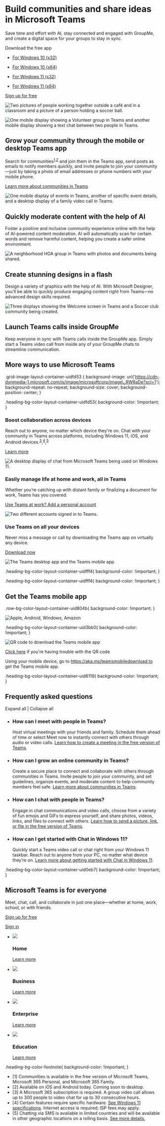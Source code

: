 # Build communities and share ideas in Microsoft Teams

Save time and effort with AI, stay connected and engaged with GroupMe, and create a digital space for your groups to stay in sync.

Download the free app

- [For Windows 10 (x32)](https://go.microsoft.com/fwlink/?linkid=2237133&clcid=0x409&culture=en-us&country=us)
    
- [For Windows 10 (x64)](https://go.microsoft.com/fwlink/?linkid=2236956&clcid=0x409&culture=en-us&country=us)
    
- [For Windows 11 (x32)](https://go.microsoft.com/fwlink/?linkid=2161156&clcid=0x409&culture=en-us&country=us)
    
- [For Windows 11 (x64)](https://go.microsoft.com/fwlink/?linkid=2160968&clcid=0x409&culture=en-us&country=us)
    

[Sign up for free](https://go.microsoft.com/fwlink/p/?LinkID=2163566&clcid=0x409&culture=en-us&country=us)

![Two pictures of people working together outside a café and in a classroom and a picture of a person holding a soccer ball.](https://cdn-dynmedia-1.microsoft.com/is/image/microsoftcorp/Untitled-1-1?resMode=sharp2&op_usm=1.5,0.65,15,0&wid=1920&qlt=85&fmt=png-alpha)

![One mobile display showing a Volunteer group in Teams and another mobile display showing a text chat between two people in Teams.](https://cdn-dynmedia-1.microsoft.com/is/image/microsoftcorp/2_BringYouCommunity1?resMode=sharp2&op_usm=1.5,0.65,15,0&wid=3840&qlt=85&fit=constrain)

## Grow your community through the mobile or desktop Teams app

Search for communities<sup><a aria-label="Footnote 1" href="https://www.microsoft.com/en-us/microsoft-teams/teams-for-home?rtc=1#footnotes1" class="ms-rte-link" target="_self">1</a>,<a aria-label="Footnote 2" href="https://www.microsoft.com/en-us/microsoft-teams/teams-for-home?rtc=1#footnotes2" class="ms-rte-link" target="_self">2</a></sup> and join them in the Teams app, send posts as emails to notify members quickly, and invite people to join your community—just by taking a photo of email addresses or phone numbers with your mobile phone.

[Learn more about communities in Teams](https://www.microsoft.com/en-us/microsoft-teams/communities?rtc=1)

![One mobile display of events in Teams, another of specific event details, and a desktop display of a family video call in Teams.](https://cdn-dynmedia-1.microsoft.com/is/image/microsoftcorp/3_MakeGettingTogether1?resMode=sharp2&op_usm=1.5,0.65,15,0&wid=3840&qlt=100&fit=constrain)

## Quickly moderate content with the help of AI

Foster a positive and inclusive community experience online with the help of AI-powered content moderation. AI will automatically scan for certain words and remove harmful content, helping you create a safer online environment.

![A neighborhood HOA group in Teams with photos and documents being shared.](https://cdn-dynmedia-1.microsoft.com/is/image/microsoftcorp/4_ShareAllLife1?resMode=sharp2&op_usm=1.5,0.65,15,0&wid=3840&qlt=85&fit=constrain)

## Create stunning designs in a flash

Design a variety of graphics with the help of AI. With Microsoft Designer, you’ll be able to quickly produce engaging content right from Teams—no advanced design skills required.

![Three displays showing the Welcome screen in Teams and a Soccer club community being created.](https://cdn-dynmedia-1.microsoft.com/is/image/microsoftcorp/5_BuildCommunity1?resMode=sharp2&op_usm=1.5,0.65,15,0&wid=3840&qlt=100&fit=constrain)

## Launch Teams calls inside GroupMe

Keep everyone in sync with Teams calls inside the GroupMe app. Simply start a Teams video call from inside any of your GroupMe chats to streamline communication.

## More ways to use Microsoft Teams

.grid-image-layout-container-uidfd53 { background-image: url('https://cdn-dynmedia-1.microsoft.com/is/image/microsoftcorp/image\_RWRaDe?scl=1'); background-repeat: no-repeat; background-size: cover; background-position: center; }

.heading-bg-color-layout-container-uidfd53{ background-color: !important; }

### Boost collaboration across devices

Reach out to anyone, no matter which device they're on. Chat with your community in Teams across platforms, including Windows 11, iOS, and Android devices.<sup><a aria-label="Footnote 3" href="https://www.microsoft.com/en-us/microsoft-teams/teams-for-home?rtc=1#footnotes3" class="ms-rte-link" target="_self">3</a></sup>,<sup><a aria-label="Footnote 4" href="https://www.microsoft.com/en-us/microsoft-teams/teams-for-home?rtc=1#footnotes4" class="ms-rte-link" target="_self">4</a></sup>,<sup><a aria-label="Footnote 5" href="https://www.microsoft.com/en-us/microsoft-teams/teams-for-home?rtc=1#footnotes5" class="ms-rte-link" target="_self">5</a></sup>

[Learn more](https://go.microsoft.com/fwlink/p/?LinkID=2174000&clcid=0x409&culture=en-us&country=us)

![A desktop display of chat from Microsoft Teams being used on Windows 11.](https://cdn-dynmedia-1.microsoft.com/is/image/microsoftcorp/6_NewWays?resMode=sharp2&op_usm=1.5,0.65,15,0&wid=760&hei=500&qlt=85&fit=constrain)

### Easily manage life at home and work, all in Teams

Whether you’re catching up with distant family or finalizing a document for work, Teams has you covered.

[Use Teams at work? Add a personal account](https://go.microsoft.com/fwlink/p/?LinkID=2162320&clcid=0x409&culture=en-us&country=us)

![Two different accounts signed in to Teams.  ](https://cdn-dynmedia-1.microsoft.com/is/image/microsoftcorp/7_EasilyManage?resMode=sharp2&op_usm=1.5,0.65,15,0&wid=1058&hei=696&qlt=85&fit=constrain)

### Use Teams on all your devices

Never miss a message or call by downloading the Teams app on virtually any device.

[Download now](https://go.microsoft.com/fwlink/p/?LinkID=2162308&clcid=0x409&culture=en-us&country=us)

![The Teams desktop app and the Teams mobile app.](https://cdn-dynmedia-1.microsoft.com/is/image/microsoftcorp/8_UseTeams?resMode=sharp2&op_usm=1.5,0.65,15,0&wid=1058&hei=696&qlt=85&fit=constrain)

.heading-bg-color-layout-container-uidfff4{ background-color: !important; }

.heading-bg-color-layout-container-uidfff4{ background-color: !important; }

## Get the Teams mobile app

.row-bg-color-layout-container-uid804b{ background-color: !important; }

 ![Apple, Android, Windows, Amazon](https://cdn-dynmedia-1.microsoft.com/is/image/microsoftcorp/icons_0_RE4DSNF?resMode=sharp2&op_usm=1.5,0.65,15,0&wid=77&hei=40&qlt=100&fit=constrain)

.heading-bg-color-layout-container-uid3bb0{ background-color: !important; }

![QR code to download the Teams mobile app](https://cdn-dynmedia-1.microsoft.com/is/image/microsoftcorp/qrcode-new?resMode=sharp2&op_usm=1.5,0.65,15,0&wid=120&hei=120&qlt=100&fit=constrain)

[Click here](https://www.microsoft.com/en-us/microsoft-teams/teams-for-home?rtc=1#) if you're having trouble with the QR code

Using your mobile device, go to https://aka.ms/teamsmobiledownload to get the Teams mobile app.

.heading-bg-color-layout-container-uid6119{ background-color: !important; }

## Frequently asked questions

Expand all | Collapse all

- ### How can I meet with people in Teams?
    
    Host virtual meetings with your friends and family. Schedule them ahead of time or select Meet now to instantly connect with others through audio or video calls. [Learn how to create a meeting in the free version of Teams](https://go.microsoft.com/fwlink/?linkid=2240561).
    
- ### How can I grow an online community in Teams?
    
    Create a secure place to connect and collaborate with others through communities in Teams. Invite people to join your community, and set guidelines, organize events, and moderate content to help community members feel safe. [Learn more about communities in Teams](https://go.microsoft.com/fwlink/?linkid=2240488).
    
- ### How can I chat with people in Teams?
    
    Engage in chat communications and video calls, choose from a variety of fun emojis and GIFs to express yourself, and share photos, videos, links, and files to connect with others. [Learn how to send a picture, link, or file in the free version of Teams](https://go.microsoft.com/fwlink/?linkid=2240641).
    
- ### How can I get started with Chat in Windows 11?
    
    Quickly start a Teams video call or chat right from your Windows 11 taskbar. Reach out to anyone from your PC, no matter what device they’re on. [Learn more about getting started with Chat in Windows 11](https://go.microsoft.com/fwlink/?linkid=2240814).
    

.heading-bg-color-layout-container-uid0eb7{ background-color: !important; }

## Microsoft Teams is for everyone

Meet, chat, call, and collaborate in just one place—whether at home, work, school, or with friends.

[Sign up for free](https://go.microsoft.com/fwlink/?linkid=2163566&clcid=0x409&culture=en-us&country=us)

[Sign in](https://go.microsoft.com/fwlink/p/?LinkID=2148766&clcid=0x409&culture=en-us&country=us)

-  ![](https://cdn-dynmedia-1.microsoft.com/is/content/microsoftcorp/Home-1) 
    
    ### Home
    
    [Learn more](https://www.microsoft.com/en-us/microsoft-teams/teams-for-home)
    
-  ![](https://cdn-dynmedia-1.microsoft.com/is/content/microsoftcorp/Business) 
    
    ### Business
    
    [Learn more](https://www.microsoft.com/en-us/microsoft-teams/small-medium-business?rtc=1)
    
-  ![](https://cdn-dynmedia-1.microsoft.com/is/content/microsoftcorp/Enterprise) 
    
    ### Enterprise
    
    [Learn more](https://www.microsoft.com/en-us/microsoft-teams/enterprise?rtc=1)
    
-  ![](https://cdn-dynmedia-1.microsoft.com/is/content/microsoftcorp/Education) 
    
    ### Education
    
    [Learn more](https://www.microsoft.com/en-us/microsoft-teams/education)
    

.heading-bg-color-footnote{ background-color: !important; }

- \[1\] Communities is available in the free version of Microsoft Teams, Microsoft 365 Personal, and Microsoft 365 Family.
- \[2\] Available on iOS and Android today. Coming soon to desktop.
- \[3\] A Microsoft 365 subscription is required. A group video call allows up to 300 people to video chat for up to 30 consecutive hours.
- \[4\] Certain features require specific hardware. [See Windows 11 specifications](https://www.microsoft.com/en-us/windows/windows-11-specifications). Internet access is required; ISP fees may apply.
- \[5\] Chatting via SMS is available in limited countries and will be available in other geographic locations on a rolling basis. [See more details.](https://go.microsoft.com/fwlink/?linkid=2162212)